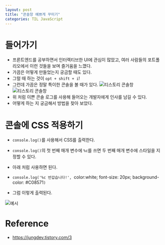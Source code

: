 ```yaml
---
layout: post
title: "콘솔창 예쁘게 꾸미기"
categories: TIL JavaScript
---
```


# 들어가기

- 프론트엔드를 공부하면서 인터렉티브한 UI에 관심이 많았고, 여러 사람들의 포트폴리오에서 이런 것들을 보며 즐거움을 느꼈다.
- 가끔은 어떻게 만들었는지 궁금할 때도 있다.
- 그럴 때 하는 것이 `opt + shift + i`!
- 그런데 가끔은 정말 특이한 콘솔을 볼 때가 있다.
  ![티스토리 콘솔창](../../assets/img/post/20220316/story.png)
  ![티스토리 콘솔창](../../assets/img/post/20220316/port.png)
- 위 처럼 이쁜 콘솔 로그를 사용해 들어오는 개발자에게 인사를 남길 수 있다.
- 어떻게 하는 지 궁금해서 방법을 찾아 보았다.

# 콘솔에 CSS 적용하기

- `console.log()`를 사용해서 CSS를 출력한다.

- `console.log()`의 첫 번째 매개 변수에 `%c`를 쓰면 두 번째 매개 변수에 스타일을 지정할 수 있다.

- 아래 처럼 사용하면 된다.
- `console.log('%c 반갑습니다!', `color:white; font-size: 20px; background-color: #C08571`)`

- 그럼 이렇게 출력된다.

![예시](../../assets/img/post/20220316/example.png)

# Reference

- https://jungdev.tistory.com/3

